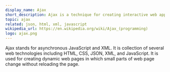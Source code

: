 ```yaml
---
display_name: Ajax
short_description: Ajax is a technique for creating interactive web applications.
topic: ajax
related: json, html, xml, javascript
wikipedia_url: https://en.wikipedia.org/wiki/Ajax_(programming)
logo: ajax.png
---
```

Ajax stands for asynchronous JavaScript and XML. It is collection of several web technologies including HTML, CSS, JSON, XML, and JavaScript. It is used for creating dynamic web pages in which small parts of web page change without reloading the page.

